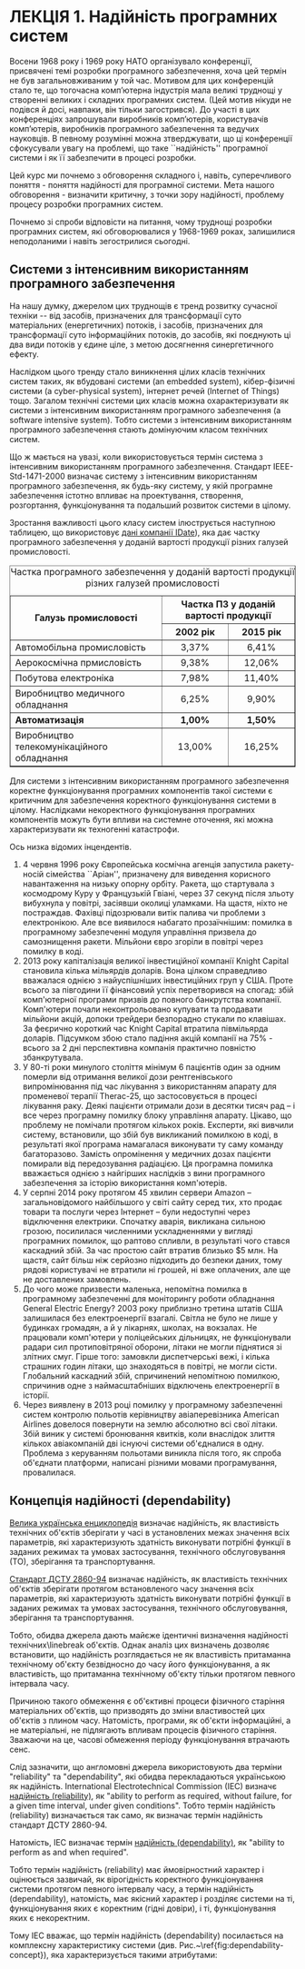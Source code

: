 # ЛЕКЦІЯ 1. Надійність програмних систем

Восени 1968 року і 1969 року НАТО організувало конференції, присвячені темі розробки програмного забезпечення, хоча цей термін не був загальновживаним у той час.
Мотивом для цих конференцій стало те, що тогочасна комп’ютерна індустрія мала великі труднощі у створенні великих і складних програмних систем.
(Цей мотив нікуди не подівся й досі, навпаки, він тільки загострився).
До участі в цих конференціях запрошували виробників комп’ютерів, користувачів комп’ютерів, виробників програмного забезпечення та ведучих науковців.
В певному розумінні можна зтверджувати, що ці конференції сфокусували увагу на проблемі, що таке ``надійність'' програмної системи і як її забезпечити в процесі
розробки.

Цей курс ми почнемо з обговорення складного і, навіть, суперечливого поняття - поняття надійності для програмної системи.
Мета нашого обговорення - визначити критичну, з точки зору надійності, проблему процесу розробки програмних систем.

Почнемо зі спроби відповісти на питання, чому труднощі розробки програмних систем, які обговорювалися у 1968-1969 роках, залишилися неподоланими і
навіть зегострилися сьогодні.

## Системи з інтенсивним використанням програмного забезпечення

На нашу думку, джерелом цих труднощів є тренд розвитку сучасної техніки -- від засобів, призначених для трансформації суто матеріальних (енергетичних) потоків,
і засобів, призначених для трансформації суто інформаційних потоків, до засобів, які поєднують ці два види потоків у єдине ціле, з метою досягнення синергетичного
ефекту.

Наслідком цього тренду стало виникнення цілих класів технічних систем таких, як вбудовані системи (an embedded system),
кібер-фізичні системи (a cyber-physical system), інтернет речей (Internet of Things) тощо.
Загалом технічні системи цих класів можна охарактеризувати як системи з інтенсивним використанням програмного забезпечення (a software intensive system).
Тобто системи з інтенсивним використанням програмного забезпечення стають домінуючим класом технічних систем.

Що ж мається на увазі, коли використовується термін система з інтенсивним використанням програмного забезпечення.
Стандарт IEEE-Std-1471-2000 визначає систему з інтенсивним використанням програмного забезпечення, як будь-яку систему, у якій програмне забезпечення істотно
впливає на проектування, створення, розгортання, функціонування та подальший розвиток системи в цілому.

Зростання важливості цього класу систем ілюструється наступною таблицею, що використовує
[дані компанії IDate](https://www.itea-office.org/attachments/150/ITEA_SIS_in__the_future__Final_Report.pdf)), яка дає частку програмного забезпечення
у доданій вартості продукції різних галузей промисловості.

<table width=100% border=1>
<caption style="text-align:center">Частка програмного забезпечення у доданій вартості продукції різних галузей промисловості</caption>
<tr><th rowspan="2">Галузь промисловості</th><th colspan="2">Частка ПЗ у доданій вартості продукції</th></tr>
<tr><th>2002 рік</th><th>2015 рік</th></tr>
<tr><td>Автомобільна промисловість</td><td align=center>3,37%</td><td align=center>6,41%</td></tr>
<tr><td>Аерокосмічна прмисловість</td><td align=center>9,38%</td><td align=center>12,06%</td></tr> 
<tr><td>Побутова електроніка</td><td align=center>7,98%</td><td align=center>11,40%</td></tr>
<tr><td>Виробництво медичного обладнання</td><td align=center>6,25%</td><td align=center>9,90%</td></tr>
<tr><td><b>Автоматизація</b></td><td align=center><b>1,00%</b></td><td align=center><b>1,50%</b></td></tr>
<tr><td>Виробництво телекомунікаційного обладнання</td><td align=center>13,00%</td><td align=center>16,25%</td></tr>
</table>

Для системи з інтенсивним використанням програмного забезпечення коректне функціонування програмних компонентів такої системи є критичним для
забезпечення коректного функціонування системи в цілому.
Наслідками некоректного функціонування програмних компонентів можуть бути впливи на системне оточення, які можна характеризувати як техногенні катастрофи.

Ось низка відомих інцендентів.

1. 4 червня 1996 року Європейська космічна агенція запустила ракету-носій сімейства ``Аріан'', призначену для виведення корисного навантаження на низьку
опорну орбіту.
Ракета, що стартувала з космодрому Куру у Французькій Гвіані, через 37 секунд після зльоту вибухнула у повітрі, засіявши околиці уламками. На щастя, ніхто
не постраждав. Фахівці підозрювали витік палива чи проблеми з електронікою.
Але все виявилося набагато прозаїчнішим: помилка в програмному забезпеченні модуля управління призвела до самознищення ракети. Мільйони євро згоріли в
повітрі через помилку в коді.
1. 2013 року капіталізація великої інвестиційної компанії Knight Capital становила кілька мільярдів доларів. Вона цілком справедливо вважалася однією
з найуспішніших інвестиційних груп у США.
Проте всього за півгодини її фінансовий успіх перетворився на спогад: збій комп'ютерної програми призвів до повного банкрутства компанії. 
Комп'ютери почали неконтрольовано купувати та продавати мільйони акцій, допоки трейдери безпорадно стукали по клавішах.
За феєрично короткий час Knight Capital втратила півмільярда доларів.
Підсумком збою стало падіння акцій компанії на 75\% - всього за 2 дні перспективна компанія практично повністю збанкрутувала.
1. У 80-ті роки минулого століття мінімум 6 пацієнтів один за одним померли від отримання великої дози рентгенівського випромінювання під час лікування
з використанням апарату для променевої терапії Therac-25, що застосовується в процесі лікування раку.
Деякі пацієнти отримали дози в десятки тисяч рад – і все через програмну помилку блоку управління апарату.
Цікаво, що проблему не помічали протягом кількох років.
Експерти, які вивчили систему, встановили, що збій був викликаний помилкою в коді, в результаті якої програма намагалася виконувати ту саму команду багаторазово.
Замість опромінення у медичних дозах пацієнти помирали від передозування радіацією.
Ця програмна помилка вважається однією з найгірших наслідків з вини програмного забезпечення за історію використання комп'ютерів.
1. У серпні 2014 року протягом 45 хвилин сервери Amazon – загальновідомого найбільшого у світі сайту серед тих, хто продає товари та послуги через
Інтернет – були недоступні через відключення електрики.
Спочатку аварія, викликана сильною грозою, посилилася численними ускладненнями у вигляді програмних помилок, що раптово спливли, в результаті чого стався
каскадний збій.
За час простою сайт втратив близько \$5 млн. На щастя, сайт більш ніж серйозно підходить до безпеки даних, тому рядові користувачі не втратили ні грошей,
ні вже оплачених, але ще не доставлених замовлень.
1. До чого може призвести маленька, непомітна помилка в програмному забезпеченні для моніторингу роботи обладнання General Electric Energy?
2003 року приблизно третина штатів США залишилася без електроенергії взагалі.
Світла не було не лише у будинках громадян, а й у лікарнях, школах, на вокзалах. Не працювали комп'ютери у поліцейських дільницях, не функціонували радари
сил протиповітряної оборони, літаки не могли піднятися зі злітних смуг.
Гірше того: замовкли диспетчерські вежі, і кілька страшних годин літаки, що знаходяться в повітрі, не могли сісти. Глобальний каскадний збій, спричинений
непомітною помилкою, спричинив одне з наймасштабніших відключень електроенергії в історії.
1. Через виявлену в 2013 році помилку у програмному забезпеченні систем контролю польотів керівництву авіаперевізника American Airlines довелося повернути
на землю абсолютно всі свої літаки.
Збій виник у системі бронювання квитків, коли внаслідок злиття кількох авіакомпаній дві існуючі системи об'єдналися в одну.
Проблема з керуванням польотами виникла після того, як спроба об'єднати платформи, написані різними мовами програмування, провалилася.

## Концепція надійності (dependability)

[Велика українська енциклопедія](https://vue.gov.ua/%D0%9D%D0%B0%D0%B4%D1%96%D0%B9%D0%BD%D1%96%D1%81%D1%82%D1%8C) визначає надійність, як властивість
технічних об'єктів зберігати у часі в установлених межах значення всіх параметрів, які характеризують здатність виконувати потрібні функції в заданих
режимах та умовах застосування, технічного обслуговування (ТО), зберігання та транспортування.

[Стандарт ДСТУ 2860-94](https://dnaop.com/html/2273/doc-\%D0\%94\%D0\%A1\%D0\%A2\%D0\%A3_2860-94) визначає надійність, як властивість технічних об'єктів
зберігати протягом встановленого часу значення всіх параметрів, які характеризують здатність виконувати потрібні функції в заданих режимах та умовах
застосування, технічного обслуговування, зберігання та транспортування.

Тобто, обидва джерела дають майєже ідентичні визначення надійності технічних\linebreak об'єктів.
Однак аналіз цих визначень дозволяє встановити, що надійність розглядається не як властивість притаманна технічному об'єкту безвідносно до часу його
функціонування, а як властивість, що притаманна технічному об'єкту тільки протягом певного інтервала часу.

Причиною такого обмеження є об'єктивні процеси фізичного старіння матеріальних об'єктів, що призводять до зміни властивостей цих об'єктів з плином часу.
Натомість, програми, як об'єкти інформаційні, а не матеріальні, не підлягають впливам процесів фізичного старіння. Зважаючи на це, часові обмеження
періоду функціонування втрачають сенс.

Слід зазначити, що англомовні джерела використовують два терміни "reliability" та "dependability", які обидва перекладаються українською як надійність.
International Electrotechnical Commission (IEC) визначє [надійність (reliability)](https://www.electropedia.org/iev/iev.nsf/display?openform&ievref=192-01-24),
як "ability to perform as required, without failure, for a given time interval, under given conditions".
Тобто термін надійність (reliability) визначається так само, як визначає термін надійність стандарт ДСТУ 2860-94.

Натомість, IEC визначає термін [надійність (dependability)](https://www.electropedia.org/iev/iev.nsf/display?openform&ievref=192-01-22), як "ability to perform as and when required".

Тобто термін надійність (reliability) має ймовірностний характер і оцінюється зазвичай, як вірогідність коректного функціонування системи протягом певного інтервалу часу, а термін надійність (dependability), натомість, має якісний характер і розділяє системи на ті, функціонування яких є коректним (гідні довіри), і ті, функціонування яких є некоректним.

Тому IEC вважає, що термін надійність (dependability) посилається на комплексну характеристику системи (див. Рис.~\ref{fig:dependability-concept}), яка характеризується такими атрибутами:
